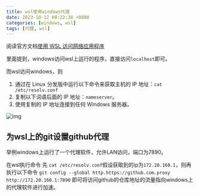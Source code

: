 ```yaml
---
title: wsl使用windows代理
date: 2023-10-12 00:22:38 +0800
categories: [windows, wsl]
tags: [代理, wsl]     
---
```


阅读官方文档[使用 WSL 访问网络应用程序](https://learn.microsoft.com/zh-cn/windows/wsl/networking)

里面提到，windows访问wsl上运行的程序，直接访问`localhost`即可。

而wsl访问windows，则
1. 通过在 Linux 分发版中运行以下命令来获取主机的 IP 地址：`cat /etc/resolv.conf`
2. 复制以下词语后面的 IP 地址：`nameserver`。
3. 使用复制的 IP 地址连接到任何 Windows 服务器。

![img](https://learn.microsoft.com/zh-cn/windows/wsl/media/wsl2-network-l2w.png)


## 为wsl上的git设置github代理
举例windows上运行了一个代理软件，允许LAN访问，端口为7890。

在wsl执行命令
先 `cat /etc/resolv.conf`假设获取到的ip为`172.20.160.1`，则再执行以下命令
`git config --global http.https://github.com.proxy http://172.20.160.1:7890`
即可将访问github的仓库地址的流量指向windows上的代理软件进行加速。
